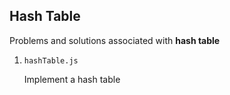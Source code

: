 ## Hash Table

Problems and solutions associated with **hash table**

1. `hashTable.js`

   Implement a hash table
